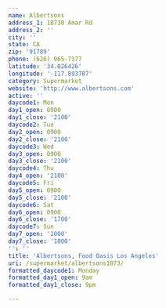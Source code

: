 ```yaml
---
name: Albertsons
address_1: 18730 Amar Rd
address_2: ''
city: ''
state: CA
zip: '91789'
phone: (626) 965-7377
latitude: '34.026426'
longitude: '-117.893787'
category: Supermarket
website: 'http://www.albertsons.com'
active: ''
daycode1: Mon
day1_open: 0900
day1_close: '2100'
daycode2: Tue
day2_open: 0900
day2_close: '2100'
daycode3: Wed
day3_open: 0900
day3_close: '2100'
daycode4: Thu
day4_open: '2100'
daycode5: Fri
day5_open: 0900
day5_close: '2100'
daycode6: Sat
day6_open: 0900
day6_close: '1700'
daycode7: Sun
day7_open: '1000'
day7_close: '1800'
'': ''
title: 'Albertsons, Food Oasis Los Angeles'
uri: /supermarket/albertsons1873/
formatted_daycode1: Monday
formatted_day1_open: 9am
formatted_day1_close: 9pm

---
```

